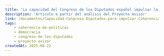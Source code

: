 ```yaml
---
title: 'La capacidad del Congreso de los Diputados español impulsar la incorporación del enfoque de Coherencia de Políticas para el Desarrollo'
description: 'Artículo a partir del análisis del Proyecto Avizor'
link: /documentos/Capacidad-Congreso-Diputados-para-impulsar-Coherencia-de-Politicas-CIECODE.pdf
tags:
    - coherencia-de-politicas
    - democracia
    - congreso-de-los-diputados
    - proyecto-avizor
createdAt: 2025-08-22
---
```

